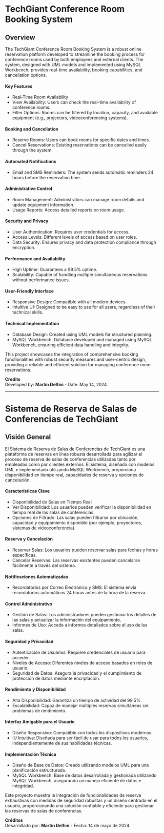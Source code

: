# TechGiant Conference Room Booking System

## Overview
The TechGiant Conference Room Booking System is a robust online reservation platform developed to streamline the booking process for conference rooms used by both employees and external clients. The system, designed with UML models and implemented using MySQL Workbench, provides real-time availability, booking capabilities, and cancellation options.

#### Key Features
- Real-Time Room Availability
- View Availability: Users can check the real-time availability of conference rooms.
- Filter Options: Rooms can be filtered by location, capacity, and available equipment (e.g., projectors, videoconferencing systems).

#### Booking and Cancellation
- Reserve Rooms: Users can book rooms for specific dates and times.
- Cancel Reservations: Existing reservations can be cancelled easily through the system.

#### Automated Notifications
- Email and SMS Reminders: The system sends automatic reminders 24 hours before the reservation time.

#### Administrative Control
- Room Management: Administrators can manage room details and update equipment information.
- Usage Reports: Access detailed reports on room usage.

#### Security and Privacy
- User Authentication: Requires user credentials for access.
- Access Levels: Different levels of access based on user roles.
- Data Security: Ensures privacy and data protection compliance through encryption.

#### Performance and Availability
- High Uptime: Guarantees a 99.5% uptime.
- Scalability: Capable of handling multiple simultaneous reservations without performance issues.

#### User-Friendly Interface
- Responsive Design: Compatible with all modern devices.
- Intuitive UI: Designed to be easy to use for all users, regardless of their technical skills.

#### Technical Implementation
- Database Design: Created using UML models for structured planning.
- MySQL Workbench: Database developed and managed using MySQL Workbench, ensuring efficient data handling and integrity.
  
This project showcases the integration of comprehensive booking functionalities with robust security measures and user-centric design, providing a reliable and efficient solution for managing conference room reservations.  

**Credits**  
Developed by: **Martín Delfini** - 
Date: May 14, 2024


--- 

# Sistema de Reserva de Salas de Conferencias de TechGiant

## Visión General
El Sistema de Reserva de Salas de Conferencias de TechGiant es una plataforma de reservas en línea robusta desarrollada para agilizar el proceso de reserva de salas de conferencias utilizadas tanto por empleados como por clientes externos. El sistema, diseñado con modelos UML e implementado utilizando MySQL Workbench, proporciona disponibilidad en tiempo real, capacidades de reserva y opciones de cancelación.

#### Características Clave
- Disponibilidad de Salas en Tiempo Real
- Ver Disponibilidad: Los usuarios pueden verificar la disponibilidad en tiempo real de las salas de conferencias.
- Opciones de Filtrado: Las salas pueden filtrarse por ubicación, capacidad y equipamiento disponible (por ejemplo, proyectores, sistemas de videoconferencia).

#### Reserva y Cancelación
- Reservar Salas: Los usuarios pueden reservar salas para fechas y horas específicas.
- Cancelar Reservas: Las reservas existentes pueden cancelarse fácilmente a través del sistema.

#### Notificaciones Automatizadas
- Recordatorios por Correo Electrónico y SMS: El sistema envía recordatorios automáticos 24 horas antes de la hora de la reserva.

#### Control Administrativo
- Gestión de Salas: Los administradores pueden gestionar los detalles de las salas y actualizar la información del equipamiento.
- Informes de Uso: Acceda a informes detallados sobre el uso de las salas.

#### Seguridad y Privacidad
- Autenticación de Usuarios: Requiere credenciales de usuario para acceder.
- Niveles de Acceso: Diferentes niveles de acceso basados en roles de usuario.
- Seguridad de Datos: Asegura la privacidad y el cumplimiento de protección de datos mediante encriptación.

#### Rendimiento y Disponibilidad
- Alta Disponibilidad: Garantiza un tiempo de actividad del 99.5%.
- Escalabilidad: Capaz de manejar múltiples reservas simultáneas sin problemas de rendimiento.

#### Interfaz Amigable para el Usuario
- Diseño Responsivo: Compatible con todos los dispositivos modernos.
- IU Intuitiva: Diseñada para ser fácil de usar para todos los usuarios, independientemente de sus habilidades técnicas.

#### Implementación Técnica
- Diseño de Base de Datos: Creado utilizando modelos UML para una planificación estructurada.
- MySQL Workbench: Base de datos desarrollada y gestionada utilizando MySQL Workbench, asegurando un manejo eficiente de datos e integridad.  

Este proyecto muestra la integración de funcionalidades de reserva exhaustivas con medidas de seguridad robustas y un diseño centrado en el usuario, proporcionando una solución confiable y eficiente para gestionar las reservas de salas de conferencias.  

**Créditos**  
Desarrollado por: **Martín Delfini** - 
Fecha: 14 de mayo de 2024

